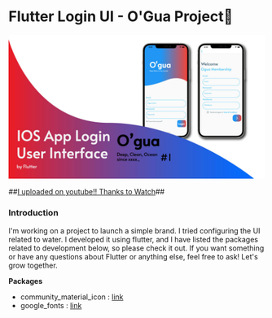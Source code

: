 # Flutter Login UI - O'Gua Project🌊

![Introduction](/Introduce.jpg)

##[I uploaded on youtube!! Thanks to Watch](https://www.youtube.com/watch?v=AkIeMQljAX0&t=7s&ab_channel=Lomio)##

### Introduction
I'm working on a project to launch a simple brand. I tried configuring the UI related to water. I developed it using flutter, and I have listed the packages related to development below, so please check it out. If you want something or have any questions about Flutter or anything else, feel free to ask! Let's grow together.

**Packages**
- community_material_icon : [link](https://pub.dev/packages/community_material_icon)
- google_fonts : [link](https://pub.dev/packages/google_fonts)
